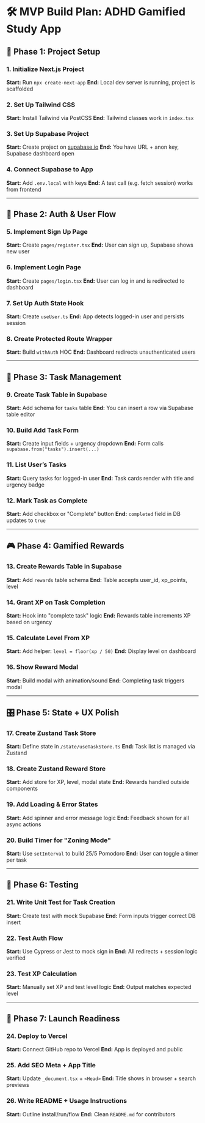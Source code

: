 # 🛠️ MVP Build Plan: ADHD Gamified Study App

## 🧱 Phase 1: Project Setup

### 1. Initialize Next.js Project

**Start:** Run `npx create-next-app`
**End:** Local dev server is running, project is scaffolded

### 2. Set Up Tailwind CSS

**Start:** Install Tailwind via PostCSS
**End:** Tailwind classes work in `index.tsx`

### 3. Set Up Supabase Project

**Start:** Create project on [supabase.io](https://supabase.io)
**End:** You have URL + anon key, Supabase dashboard open

### 4. Connect Supabase to App

**Start:** Add `.env.local` with keys
**End:** A test call (e.g. fetch session) works from frontend

---

## 👥 Phase 2: Auth & User Flow

### 5. Implement Sign Up Page

**Start:** Create `pages/register.tsx`
**End:** User can sign up, Supabase shows new user

### 6. Implement Login Page

**Start:** Create `pages/login.tsx`
**End:** User can log in and is redirected to dashboard

### 7. Set Up Auth State Hook

**Start:** Create `useUser.ts`
**End:** App detects logged-in user and persists session

### 8. Create Protected Route Wrapper

**Start:** Build `withAuth` HOC
**End:** Dashboard redirects unauthenticated users

---

## 🧩 Phase 3: Task Management

### 9. Create Task Table in Supabase

**Start:** Add schema for `tasks` table
**End:** You can insert a row via Supabase table editor

### 10. Build Add Task Form

**Start:** Create input fields + urgency dropdown
**End:** Form calls `supabase.from("tasks").insert(...)`

### 11. List User’s Tasks

**Start:** Query tasks for logged-in user
**End:** Task cards render with title and urgency badge

### 12. Mark Task as Complete

**Start:** Add checkbox or "Complete" button
**End:** `completed` field in DB updates to `true`

---

## 🎮 Phase 4: Gamified Rewards

### 13. Create Rewards Table in Supabase

**Start:** Add `rewards` table schema
**End:** Table accepts user\_id, xp\_points, level

### 14. Grant XP on Task Completion

**Start:** Hook into "complete task" logic
**End:** Rewards table increments XP based on urgency

### 15. Calculate Level From XP

**Start:** Add helper: `level = floor(xp / 50)`
**End:** Display level on dashboard

### 16. Show Reward Modal

**Start:** Build modal with animation/sound
**End:** Completing task triggers modal

---

## 🎛️ Phase 5: State + UX Polish

### 17. Create Zustand Task Store

**Start:** Define state in `/state/useTaskStore.ts`
**End:** Task list is managed via Zustand

### 18. Create Zustand Reward Store

**Start:** Add store for XP, level, modal state
**End:** Rewards handled outside components

### 19. Add Loading & Error States

**Start:** Add spinner and error message logic
**End:** Feedback shown for all async actions

### 20. Build Timer for "Zoning Mode"

**Start:** Use `setInterval` to build 25/5 Pomodoro
**End:** User can toggle a timer per task

---

## 🧪 Phase 6: Testing

### 21. Write Unit Test for Task Creation

**Start:** Create test with mock Supabase
**End:** Form inputs trigger correct DB insert

### 22. Test Auth Flow

**Start:** Use Cypress or Jest to mock sign in
**End:** All redirects + session logic verified

### 23. Test XP Calculation

**Start:** Manually set XP and test level logic
**End:** Output matches expected level

---

## 🚀 Phase 7: Launch Readiness

### 24. Deploy to Vercel

**Start:** Connect GitHub repo to Vercel
**End:** App is deployed and public

### 25. Add SEO Meta + App Title

**Start:** Update `_document.tsx` + `<Head>`
**End:** Title shows in browser + search previews

### 26. Write README + Usage Instructions

**Start:** Outline install/run/flow
**End:** Clean `README.md` for contributors

